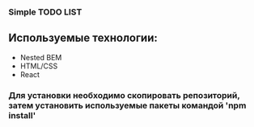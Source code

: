### Simple TODO LIST

## Используемые технологии:
 * Nested BEM
 * HTML/CSS
 * React

 ### Для установки необходимо скопировать репозиторий, затем установить используемые пакеты командой 'npm install'